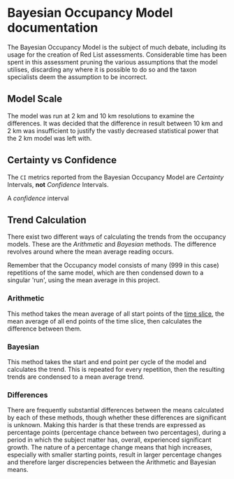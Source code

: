 # Bayesian Occupancy Model documentation
The Bayesian Occupancy Model is the subject of much debate, including its usage for the creation of Red List assessments. Considerable time has been spent in this assessment pruning the various assumptions that the model utilises, discarding any where it is possible to do so and the taxon specialists deem the assumption to be incorrect.

## Model Scale
The model was run at 2 km and 10 km resolutions to examine the differences. It was decided that the difference in result between 10 km and 2 km was insufficient to justify the vastly decreased statistical power that the 2 km model was left with.

## Certainty vs Confidence
The `CI` metrics reported from the Bayesian Occupancy Model are *Certainty* Intervals, **not** *Confidence* Intervals.

A *confidence* interval

## Trend Calculation
There exist two different ways of calculating the trends from the occupancy models. These are the *Arithmetic* and *Bayesian* methods. The difference revolves around where the mean average reading occurs.

Remember that the Occupancy model consists of many (999 in this case) repetitions of the same model, which are then condensed down to a singular 'run', using the mean average in this project.

### Arithmetic
This method takes the mean average of all start points of the [time slice](./glossary.md#slice), the mean average of all end points of the time slice, then calculates the difference between them.

### Bayesian
This method takes the start and end point per cycle of the model and calculates the trend. This is repeated for every repetition, then the resulting trends are condensed to a mean average trend.

### Differences
There are frequently substantial differences between the means calculated by each of these methods, though whether these differences are significant is unknown. Making this harder is that these trends are expressed as percentage points (percentage chance between two percentages), during a period in which the subject matter has, overall, experienced significant growth. The nature of a percentage change means that high increases, especially with smaller starting points, result in larger percentage changes and therefore larger discrepencies between the Arithmetic and Bayesian means.